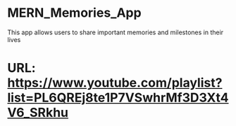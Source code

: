 # MERN_Memories_App
This app allows users to share important memories and milestones in their lives

# URL: https://www.youtube.com/playlist?list=PL6QREj8te1P7VSwhrMf3D3Xt4V6_SRkhu
